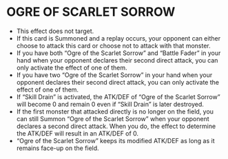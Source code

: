 
# OGRE OF SCARLET SORROW

*   This effect does not target.
*   If this card is Summoned and a replay occurs, your opponent can either choose to attack this card or choose not to attack with that monster.
*   If you have both “Ogre of the Scarlet Sorrow” and “Battle Fader” in your hand when your opponent declares their second direct attack, you can only activate the effect of one of them.
*   If you have two “Ogre of the Scarlet Sorrow” in your hand when your opponent declares their second direct attack, you can only activate the effect of one of them.
*   If “Skill Drain” is activated, the ATK/DEF of “Ogre of the Scarlet Sorrow” will become 0 and remain 0 even if “Skill Drain” is later destroyed.
*   If the first monster that attacked directly is no longer on the field, you can still Summon “Ogre of the Scarlet Sorrow” when your opponent declares a second direct attack. When you do, the effect to determine the ATK/DEF will result in an ATK/DEF of 0.
*   “Ogre of the Scarlet Sorrow” keeps its modified ATK/DEF as long as it remains face-up on the field.

  